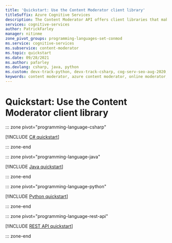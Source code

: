 ```yaml
---
title: 'Quickstart: Use the Content Moderator client library'
titleSuffix: Azure Cognitive Services
description: The Content Moderator API offers client libraries that makes it easy to integrate Content Moderator into your applications.
services: cognitive-services
author: PatrickFarley
manager: nitinme
zone_pivot_groups: programming-languages-set-conmod
ms.service: cognitive-services
ms.subservice: content-moderator
ms.topic: quickstart
ms.date: 09/28/2021
ms.author: pafarley
ms.devlang: csharp, java, python
ms.custom: devx-track-python, devx-track-csharp, cog-serv-seo-aug-2020, mode-api, devx-track-dotnet, devx-track-extended-java
keywords: content moderator, azure content moderator, online moderator, content filtering software
---
```


# Quickstart: Use the Content Moderator client library

::: zone pivot="programming-language-csharp"

[!INCLUDE [C# quickstart](includes/quickstarts/csharp-sdk.md)]

::: zone-end

::: zone pivot="programming-language-java"

[!INCLUDE [Java quickstart](includes/quickstarts/java-sdk.md)]

::: zone-end

::: zone pivot="programming-language-python"

[!INCLUDE [Python quickstart](includes/quickstarts/python-sdk.md)]

::: zone-end

::: zone pivot="programming-language-rest-api"

[!INCLUDE [REST API quickstart](includes/quickstarts/rest-api.md)]

::: zone-end
